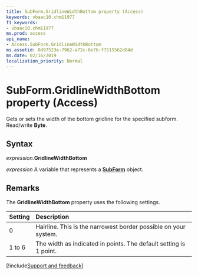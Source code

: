 ```yaml
---
title: SubForm.GridlineWidthBottom property (Access)
keywords: vbaac10.chm11977
f1_keywords:
- vbaac10.chm11977
ms.prod: access
api_name:
- Access.SubForm.GridlineWidthBottom
ms.assetid: 0d97523e-7962-a72c-6e7b-f7515562d84d
ms.date: 02/16/2019
localization_priority: Normal
---
```



# SubForm.GridlineWidthBottom property (Access)

Gets or sets the width of the bottom gridline for the specified subform. Read/write **Byte**.


## Syntax

_expression_.**GridlineWidthBottom**

_expression_ A variable that represents a **[SubForm](Access.SubForm.md)** object.


## Remarks

The **GridlineWidthBottom** property uses the following settings.

|Setting|Description|
|:-----|:-----|
|0| Hairline. This is the narrowest border possible on your system.|
|1 to 6|The width as indicated in points. The default setting is 1 point.|



[!include[Support and feedback](~/includes/feedback-boilerplate.md)]